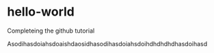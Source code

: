 # hello-world
Completeing the github tutorial

Asodihasdoiahsdoaishdaosidhasodihasdoiahsdoihdhdhdhdhasdoihasd
